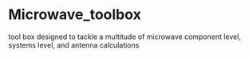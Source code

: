 # Microwave_toolbox
tool box designed to tackle a multitude of microwave component level, systems level, and antenna calculations 

